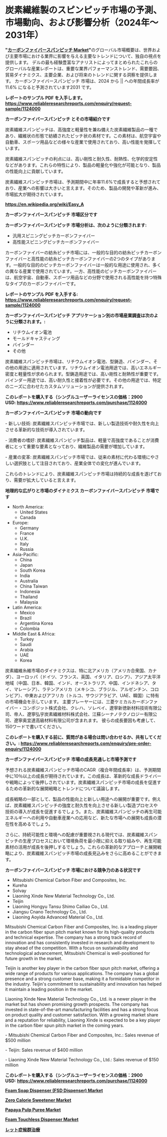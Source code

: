 <p><h1>炭素繊維製のスピンピッチ市場の予測、市場動向、および影響分析（2024年〜2031年）</h1></p><p><strong>"<a href="https://www.reliableresearchreports.com/carbon-fiber-spun-pitch-r1124000">カーボンファイバースパンピッチ Market</a>"</strong>のグローバル市場概要は、世界および主要市場における業界に影響を与える主要なトレンドについて、独自の視点を提供します。 デルの最も経験豊富なアナリストによってまとめられたこれらのグローバルな産業レポートは、重要な業界パフォーマンストレンド、需要要因、貿易ダイナミクス、主要企業、および将来のトレンドに関する洞察を提供します。 カーボンファイバースパンピッチ 市場は、2024 から || への年間成長率が11.6% になると予測されています2031 です。</p>
<p><strong>レポートのサンプル PDF を入手します。</strong><strong><a href="https://www.reliableresearchreports.com/enquiry/request-sample/1124000">https://www.reliableresearchreports.com/enquiry/request-sample/1124000</a></strong></p>
<p><strong>カーボンファイバースパンピッチ とその市場紹介です</strong></p>
<p><p>炭素繊維スパンピッチは、高強度と軽量性を兼ね備えた炭素繊維製品の一種であり、繊維状の形態で紡績されたピッチ状の素材です。この素材は、航空宇宙や自動車、スポーツ用品などの様々な産業で使用されており、高い性能を発揮しています。</p><p>炭素繊維スパンピッチの利点には、高い剛性と耐久性、耐熱性、化学的安定性などがあります。これらの特性により、製品の軽量化や強化が可能となり、製品の性能向上に貢献しています。</p><p>炭素繊維スパンピッチ市場は、予測期間中に年率11.6%で成長すると予想されており、産業への影響は大きいと言えます。そのため、製品の開発や革新が進み、市場拡大が期待されています。</p><a href="https://en.wikipedia.org/wiki/Easy_A"></a></p>
<p><strong><a href="https://en.wikipedia.org/wiki/Easy_A">https://en.wikipedia.org/wiki/Easy_A</a></strong></p>
<p><strong>カーボンファイバースパンピッチ&nbsp;市場区分です</strong><strong></strong></p>
<p><strong>カーボンファイバースパンピッチ 市場分析は、次のように分類されます:</strong>&nbsp;</p>
<p><ul><li>汎用スピニングピッチカーボンファイバー</li><li>高性能スピニングピッチカーボンファイバー</li></ul></p>
<p><p>カーボンファイバーの紡糸ピッチ市場には、一般的な目的の紡糸ピッチカーボンファイバーと高性能の紡糸ピッチカーボンファイバーの2つのタイプがあります。一般的な目的のピッチカーボンファイバーは一般的な用途に使用され、多くの異なる産業で使用されています。一方、高性能のピッチカーボンファイバーは、航空宇宙、自動車、スポーツ用品などの分野で使用される高性能を持つ特殊なタイプのカーボンファイバーです。</p></p>
<p><strong>レポートのサンプル PDF を入手する: <a href="https://www.reliableresearchreports.com/enquiry/request-sample/1124000">https://www.reliableresearchreports.com/enquiry/request-sample/1124000</a></strong></p>
<p><strong> カーボンファイバースパンピッチ アプリケーション別の市場産業調査は次のように分類されます。:</strong></p>
<p><ul><li>リチウムイオン電池</li><li>モールドキャスティング</li><li>バインダー</li><li>その他</li></ul></p>
<p><p>炭素繊維スパンピッチ市場は、リチウムイオン電池、型鋳造、バインダー、その他の用途に適用されています。リチウムイオン電池用途では、高いエネルギー密度と軽量性が求められます。型鋳造用途では、高い剛性と耐熱性が重要です。バインダー用途では、高い耐久性と接着性が必要です。その他の用途では、特定のニーズに合わせたカスタムソリューションが提供されます。</p></p>
<p><strong>このレポートを購入する（シングルユーザーライセンスの価格：2900 USD:</strong><strong>&nbsp;<a href="https://www.reliableresearchreports.com/purchase/1124000">https://www.reliableresearchreports.com/purchase/1124000</a></strong></p>
<p><strong>カーボンファイバースパンピッチ 市場の動向です</strong></p>
<p><p>- 新しい技術: 炭素繊維スパンピッチ市場では、新しい製造技術や耐久性を向上させる革新的な技術が導入されています。</p><p>- 消費者の嗜好: 炭素繊維スパンピッチ製品は、軽量で高強度であることが消費者にとって重要な要素となっており、繊維製品の需要が増加しています。</p><p>- 産業の変革: 炭素繊維スパンピッチ市場では、従来の素材に代わる環境にやさしい選択肢として注目されており、産業全体での変化が進んでいます。</p><p>これらのトレンドにより、炭素繊維スパンピッチ市場は持続的な成長を遂げており、需要が拡大していると言えます。</p></p>
<p><strong>地理的な広がりと市場のダイナミクス カーボンファイバースパンピッチ 市場です</strong></p>
<p><ul>
    <li>
        North America:
        <ul>
            <li>United States</li>
            <li>Canada</li>
        </ul>
    </li>
    <li>
        Europe:
        <ul>
            <li>Germany</li>
            <li>France</li>
            <li>U.K.</li>
            <li>Italy</li>
            <li>Russia</li>
        </ul>
    </li>
    <li>
        Asia-Pacific:
        <ul>
            <li>China</li>
            <li>Japan</li>
            <li>South Korea</li>
            <li>India</li>
            <li>Australia</li>
            <li>China Taiwan</li>
            <li>Indonesia</li>
            <li>Thailand</li>
            <li>Malaysia</li>
        </ul>
    </li>
    <li>
        Latin America:
        <ul>
            <li>Mexico</li>
            <li>Brazil</li>
            <li>Argentina Korea</li>
            <li>Colombia</li>
        </ul>
    </li>
    <li>
        Middle East & Africa:
        <ul>
            <li>Turkey</li>
            <li>Saudi</li>
            <li>Arabia</li>
            <li>UAE</li>
            <li>Korea</li>
        </ul>
    </li>
    </ul></p>
<p><p>炭素繊維糸維市場のダイナミクスは、特に北アメリカ（アメリカ合衆国、カナダ）、ヨーロッパ（ドイツ、フランス、英国、イタリア、ロシア）、アジア太平洋地域（中国、日本、韓国、インド、オーストラリア、中国、インドネシア、タイ、マレーシア）、ラテンアメリカ（メキシコ、ブラジル、アルゼンチン、コロンビア）、中東およびアフリカ（トルコ、サウジアラビア、UAE、韓国）に特有の市場機会を示しています。 主要プレーヤーには、三菱ケミカルカーボンファイバー・コンポジット株式会社、クレハ、ソレベイ、遼寧新徳新材料技術有限公司、帝人、遼寧弘宇炭素繊維材料株式会社、江蘇シーナノテクノロジー有限公司、遼寧奥宜達高級材料有限公司が含まれます。 彼らの成長要因も考慮して、150ワードで書いてください。</p></p>
<p><strong>このレポートを購入する前に、質問がある場合は問い合わせるか、共有してください。:&nbsp;<a href="https://www.reliableresearchreports.com/enquiry/pre-order-enquiry/1124000">https://www.reliableresearchreports.com/enquiry/pre-order-enquiry/1124000</a></strong></p>
<p><strong>カーボンファイバースパンピッチ 市場の成長見通しと市場予測です</strong></p>
<p><p>予想される炭素繊維スパンピッチ市場のCAGR（複合年間成長率）は、予測期間中に10％以上の成長が期待されています。この成長は、革新的な成長ドライバーや戦略によって後押しされています。炭素繊維スパンピッチ市場の成長を促進するための革新的な展開戦略とトレンドについて議論します。</p><p>成長戦略の一部として、製品の性能向上と新しい用途への展開が重要です。例えば、炭素繊維スパンピッチの強度と耐久性を向上させる新しい製造プロセスや技術の導入が成長を促進するでしょう。また、炭素繊維スパンピッチの再生可能エネルギーへの利用や自動車産業への応用など、新たな市場への展開も成長の潜在性を高めるでしょう。</p><p>さらに、持続可能性と環境への配慮が重要視される現代では、炭素繊維スパンピッチの生産プロセスにおいて環境負荷を最小限に抑える取り組みや、再生可能素材の活用が成長を後押しするでしょう。これらの革新的なアプローチと展開戦略により、炭素繊維スパンピッチ市場の成長見込みをさらに高めることができます。</p></p>
<p><strong>カーボンファイバースパンピッチ 市場における競争力のある状況です</strong></p>
<p><ul><li>Mitsubishi Chemical Carbon Fiber and Composites, Inc.</li><li>Kureha</li><li>Solvay</li><li>Liaoning Xinde New Material Technology Co., Ltd.</li><li>Teijin</li><li>Liaoning Hongyu Tansu Shimo Cailiao Co., Ltd.</li><li>Jiangsu Cnano Technology Co., Ltd.</li><li>Liaoning Aoyida Advanced Material Co., Ltd.</li></ul></p>
<p><p>Mitsubishi Chemical Carbon Fiber and Composites, Inc. is a leading player in the carbon fiber spun pitch market known for its high-quality products and technical expertise. The company has a strong track record of innovation and has consistently invested in research and development to stay ahead of the competition. With a focus on sustainability and technological advancement, Mitsubishi Chemical is well-positioned for future growth in the market.</p><p>Teijin is another key player in the carbon fiber spun pitch market, offering a wide range of products for various applications. The company has a global presence and a strong customer base, making it a formidable competitor in the industry. Teijin's commitment to sustainability and innovation has helped it maintain a leading position in the market.</p><p>Liaoning Xinde New Material Technology Co., Ltd. is a newer player in the market but has shown promising growth prospects. The company has invested in state-of-the-art manufacturing facilities and has a strong focus on product quality and customer satisfaction. With a growing market share and a reputation for reliability, Liaoning Xinde is expected to be a key player in the carbon fiber spun pitch market in the coming years.</p><p>- Mitsubishi Chemical Carbon Fiber and Composites, Inc.: Sales revenue of $500 million</p><p>- Teijin: Sales revenue of $400 million</p><p>- Liaoning Xinde New Material Technology Co., Ltd.: Sales revenue of $150 million</p></p>
<p><strong>このレポートを購入する（シングルユーザーライセンスの価格：2900 USD:</strong>&nbsp;<strong><a href="https://www.reliableresearchreports.com/purchase/1124000">https://www.reliableresearchreports.com/purchase/1124000</a></strong></p>
<p><strong><p><a href="https://issuu.com/reportprime-2/docs/foam-soap-dispenser-fsd-dispenser-m_a07a915c247de7">Foam Soap Dispenser (FSD Dispenser) Market</a></p><p><a href="https://github.com/mauripalmi/Market-Research-Report-List-5/blob/main/zero-calorie-sweetener-market.md">Zero Calorie Sweetener Market</a></p><p><a href="https://github.com/gulaimolin/Market-Research-Report-List-6/blob/main/papaya-pulp-puree-market.md">Papaya Pulp Puree Market</a></p><p><a href="https://issuu.com/reportprime-2/docs/foam-touchless-dispenser-market-siz_62519e51f102f2">Foam Touchless Dispenser Market</a></p><p><a href="https://medium.com/@rudysimonis2023/2024%E5%B9%B4%E3%81%8B%E3%82%892031%E5%B9%B4%E3%81%BE%E3%81%A7%E3%81%AErett%E7%97%87%E5%80%99%E7%BE%A4%E6%B2%BB%E7%99%82%E5%B8%82%E5%A0%B4%E3%81%AE%E6%96%B0%E8%88%88%E3%83%88%E3%83%AC%E3%83%B3%E3%83%89-%E3%82%B0%E3%83%AD%E3%83%BC%E3%83%90%E3%83%AB%E3%81%AA%E5%B1%95%E6%9C%9B%E3%81%A8%E5%B0%86%E6%9D%A5%E3%81%AE%E5%B1%95%E6%9C%9B-99e3f21fb4f7">レット症候群治療</a></p></strong></p>